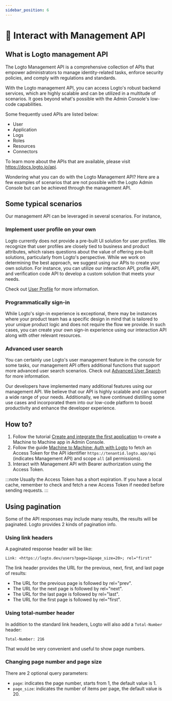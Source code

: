 ```yaml
---
sidebar_position: 6
---
```


# 🚝 Interact with Management API

## What is Logto management API

The Logto Management API is a comprehensive collection of APIs that empower administrators to manage identity-related tasks, enforce security policies, and comply with regulations and standards.

With the Logto management API, you can access Logto's robust backend services, which are highly scalable and can be utilized in a multitude of scenarios. It goes beyond what's possible with the Admin Console's low-code capabilities.

Some frequently used APIs are listed below:

- User
- Application
- Logs
- Roles
- Resources
- Connectors

To learn more about the APIs that are available, please visit https://docs.logto.io/api.

Wondering what you can do with the Logto Management API? Here are a few examples of scenarios that are not possible with the Logto Admin Console but can be achieved through the management API.

## Some typical scenarios

Our management API can be leveraged in several scenarios. For instance,

### Implement user profile on your own

Logto currently does not provide a pre-built UI solution for user profiles. We recognize that user profiles are closely tied to business and product attributes, which raises questions about the value of offering pre-built solutions, particularly from Logto's perspective. While we work on determining the best approach, we suggest using our APIs to create your own solution. For instance, you can utilize our interaction API, profile API, and verification code API to develop a custom solution that meets your needs.

Check out [User Profile](../user-profile/README.md) for more information.

### Programmatically sign-in

While Logto's sign-in experience is exceptional, there may be instances where your product team has a specific design in mind that is tailored to your unique product logic and does not require the flow we provide. In such cases, you can create your own sign-in experience using our interaction API along with other relevant resources.

### Advanced user search

You can certainly use Logto's user management feature in the console for some tasks, our management API offers additional functions that support more advanced user search scenarios. Check out [Advanced User Search](../manage-users/advanced-user-search/) for more information.

Our developers have implemented many additional features using our management API. We believe that our API is highly scalable and can support a wide range of your needs. Additionally, we have continued distilling some use cases and incorporated them into our low-code platform to boost productivity and enhance the developer experience.

## How to?

1. Follow the tutorial [Create and integrate the first application](../../tutorials/get-started/create-and-integrate-the-first-app/) to create a Machine to Machine app in Admin Console.
2. Follow the guide [Machine to Machine: Auth with Logto](../integrate-logto/machine-to-machine.mdx) to fetch an Access Token for the API identifier `https://tenantid.logto.app/api` (indicates Management API) and scope `all` (all permissions).
3. Interact with Management API with Bearer authorization using the Access Token.

:::note
Usually the Access Token has a short expiration. If you have a local cache, remember to check and fetch a new Access Token if needed before sending requests.
:::

## Using pagination

Some of the API responses may include many results, the results will be paginated. Logto provides 2 kinds of pagination info.

### Using link headers

A paginated response header will be like:

```
Link: <https://logto.dev/users?page=1&page_size=20>; rel="first"
```

The link header provides the URL for the previous, next, first, and last page of results:

- The URL for the previous page is followed by rel="prev".
- The URL for the next page is followed by rel="next".
- The URL for the last page is followed by rel="last".
- The URL for the first page is followed by rel="first".

### Using total-number header

In addition to the standard link headers, Logto will also add a `Total-Number` header:

```
Total-Number: 216
```

That would be very convenient and useful to show page numbers.

### Changing page number and page size

There are 2 optional query parameters:

- `page`: indicates the page number, starts from 1, the default value is 1.
- `page_size`: indicates the number of items per page, the default value is 20.
